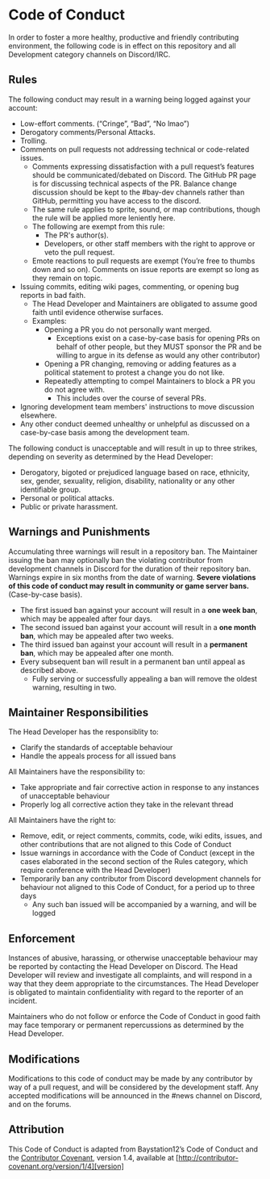 # Code of Conduct
In order to foster a more healthy, productive and friendly contributing environment, the following code is in effect on this repository and all Development category channels on Discord/IRC.


## Rules
The following conduct may result in a warning being logged against your account:
* Low-effort comments. (“Cringe”, “Bad”, “No lmao”)
* Derogatory comments/Personal Attacks.
* Trolling.
* Comments on pull requests not addressing technical or code-related issues.
	* Comments expressing dissatisfaction with a pull request’s features should be communicated/debated on Discord. The GitHub PR page is for discussing technical aspects of the PR. Balance change discussion should be kept to the #bay-dev channels rather than GitHub, permitting you have access to the discord.
	* The same rule applies to sprite, sound, or map contributions, though the rule will be applied more leniently here.
	* The following are exempt from this rule: 
		* The PR's author(s).
		* Developers, or other staff members with the right to approve or veto the pull request.
	* Emote reactions to pull requests are exempt (You’re free to thumbs down and so on). Comments on issue reports are exempt so long as they remain on topic.
* Issuing commits, editing wiki pages, commenting, or opening bug reports in bad faith.
	* The Head Developer and Maintainers are obligated to assume good faith until evidence otherwise surfaces.
    * Examples:
	    * Opening a PR you do not personally want merged. 
		    * Exceptions exist on a case-by-case basis for opening PRs on behalf of other people, but they MUST sponsor the PR and be willing to argue in its defense as would any other contributor)
		* Opening a PR changing, removing or adding features as a political statement to protest a change you do not like.
		* Repeatedly attempting to compel Maintainers to block a PR you do not agree with.
		    * This includes over the course of several PRs.
* Ignoring development team members' instructions to move discussion elsewhere.
* Any other conduct deemed unhealthy or unhelpful as discussed on a case-by-case basis among the development team.

The following conduct is unacceptable and will result in up to three strikes, depending on severity as determined by the Head Developer:
* Derogatory, bigoted or prejudiced language based on race, ethnicity, sex, gender, sexuality, religion, disability, nationality or any other identifiable group.
* Personal or political attacks.
* Public or private harassment.


## Warnings and Punishments
Accumulating three warnings will result in a repository ban. The Maintainer issuing the ban may optionally ban the violating contributor from development channels in Discord for the duration of their repository ban.
Warnings expire in six months from the date of warning.
**Severe violations of this code of conduct may result in community or game server bans.** (Case-by-case basis).

* The first issued ban against your account will result in a **one week ban**, which may be appealed after four days.
* The second issued ban against your account will result in a **one month ban**, which may be appealed after two weeks.
* The third issued ban against your account will result in a **permanent ban**, which may be appealed after one month.
* Every subsequent ban will result in a permanent ban until appeal as described above.
    * Fully serving or successfully appealing a ban will remove the oldest warning, resulting in two.


## Maintainer Responsibilities
The Head Developer has the responsiblity to:
* Clarify the standards of acceptable behaviour
* Handle the appeals process for all issued bans

All Maintainers have the responsibility to:
* Take appropriate and fair corrective action in response to any instances of unacceptable behaviour
* Properly log all corrective action they take in the relevant thread

All Maintainers have the right to: 
* Remove, edit, or reject comments, commits, code, wiki edits, issues, and other contributions that are not aligned to this Code of Conduct
* Issue warnings in accordance with the Code of Conduct (except in the cases elaborated in the second section of the Rules category, which require conference with the Head Developer)
* Temporarily ban any contributor from Discord development channels for behaviour not aligned to this Code of Conduct, for a period up to three days
    * Any such ban issued will be accompanied by a warning, and will be logged

## Enforcement
Instances of abusive, harassing, or otherwise unacceptable behaviour may be reported by contacting the Head Developer on Discord. The Head Developer will review and investigate all complaints, and will respond in a way that they deem appropriate to the circumstances. The Head Developer is obligated to maintain confidentiality with regard to the reporter of an incident.

Maintainers who do not follow or enforce the Code of Conduct in good faith may face temporary or permanent repercussions as determined by the Head Developer.

## Modifications
Modifications to this code of conduct may be made by any contributor by way of a pull request, and will be considered by the development staff. Any accepted modifications will be announced in the #news channel on Discord, and on the forums.

## Attribution
This Code of Conduct is adapted from Baystation12’s Code of Conduct and the [Contributor Covenant][homepage], version 1.4, available at [http://contributor-covenant.org/version/1/4][version]

[homepage]: http://contributor-covenant.org
[version]: http://contributor-covenant.org/version/1/4/
